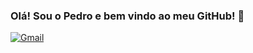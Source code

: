 ### Olá! Sou o Pedro e bem vindo ao meu GitHub! 👋
[![Gmail](https://img.shields.io/badge/Gmail-D14836?style=for-the-badge&logo=gmail&logoColor=white)](mailto:pedrohtoff@gmail.com)
